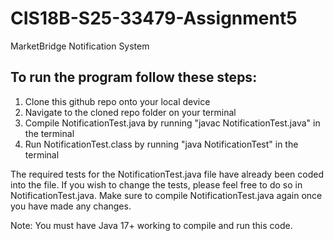 # CIS18B-S25-33479-Assignment5
MarketBridge Notification System

## To run the program follow these steps:

1. Clone this github repo onto your local device
2. Navigate to the cloned repo folder on your terminal
3. Compile NotificationTest.java by running "javac NotificationTest.java" in the terminal
4. Run NotificationTest.class by running "java NotificationTest" in the terminal

The required tests for the NotificationTest.java file have already been coded into the file. If you wish to change the tests, please feel free to do so in NotificationTest.java. Make sure to compile NotificationTest.java again once you have made any changes.

Note: You must have Java 17+ working to compile and run this code.